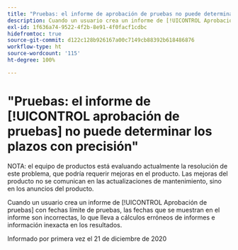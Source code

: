 ```yaml
---
title: "Pruebas: el informe de aprobación de pruebas no puede determinar los plazos con precisión"
description: Cuando un usuario crea un informe de [!UICONTROL Aprobación de pruebas] con fechas límite de pruebas, las fechas que se muestran en el informe son incorrectas, lo que lleva a cálculos erróneos de informes e información inexacta en los resultados.
exl-id: 1f636a74-9522-4f2b-8e91-4f0facf1cdbc
hidefromtoc: true
source-git-commit: d122c128b926167a00c7149cb88392b618486876
workflow-type: ht
source-wordcount: '115'
ht-degree: 100%

---
```


# &quot;Pruebas: el informe de [!UICONTROL aprobación de pruebas] no puede determinar los plazos con precisión&quot;

NOTA: el equipo de productos está evaluando actualmente la resolución de este problema, que podría requerir mejoras en el producto. Las mejoras del producto no se comunican en las actualizaciones de mantenimiento, sino en los anuncios del producto.

Cuando un usuario crea un informe de [!UICONTROL Aprobación de pruebas] con fechas límite de pruebas, las fechas que se muestran en el informe son incorrectas, lo que lleva a cálculos erróneos de informes e información inexacta en los resultados.

Informado por primera vez el 21 de diciembre de 2020
